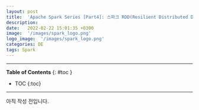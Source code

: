 ```yaml
---
layout: post
title:  'Apache Spark Series [Part4]: 스파크 RDD(Resilient Distributed Dataset)'
description: 
date:   2022-02-22 15:01:35 +0300
image:  '/images/spark_logo.png'
logo_image:  '/images/spark_logo.png'
categories: DE
tags: Spark
---
```

---
**Table of Contents**
{: #toc }
*  TOC
{:toc}

---

아직 작성 전입니다.  